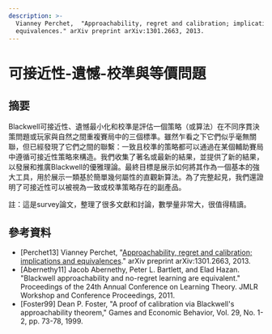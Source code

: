 ```yaml
---
description: >-
  Vianney Perchet,  "Approachability, regret and calibration; implications and
  equivalences." arXiv preprint arXiv:1301.2663, 2013.
---
```


# 可接近性-遺憾-校準與等價問題

## 摘要

Blackwell可接近性、遺憾最小化和校準是評估一個策略（或算法）在不同序貫決策問題或玩家與自然之間重複賽局中的三個標準。雖然乍看之下它們似乎毫無關聯，但已經發現了它們之間的聯繫：一致且校準的策略都可以通過在某個輔助賽局中遵循可接近性策略來構造。我們收集了著名或最新的結果，並提供了新的結果，以發展和推廣Blackwell的優雅理論。最終目標是展示如何將其作為一個基本的強大工具，用於展示一類基於簡單幾何屬性的直觀新算法。為了完整起見，我們還證明了可接近性可以被視為一致或校準策略存在的副產品。

註：這是survey論文，整理了很多文獻和討論，數學量非常大，很值得精讀。

## 參考資料

* \[Perchet13] Vianney Perchet,  "[Approachability, regret and calibration; implications and equivalences](https://arxiv.org/abs/1301.2663)." arXiv preprint arXiv:1301.2663, 2013.
* \[Abernethy11] Jacob Abernethy, Peter L. Bartlett, and Elad Hazan. "Blackwell approachability and no-regret learning are equivalent." Proceedings of the 24th Annual Conference on Learning Theory. JMLR Workshop and Conference Proceedings, 2011.
* \[Foster99] Dean P. Foster,  "A proof of calibration via Blackwell's approachability theorem," Games and Economic Behavior, Vol. 29, No. 1-2, pp. 73-78, 1999.
